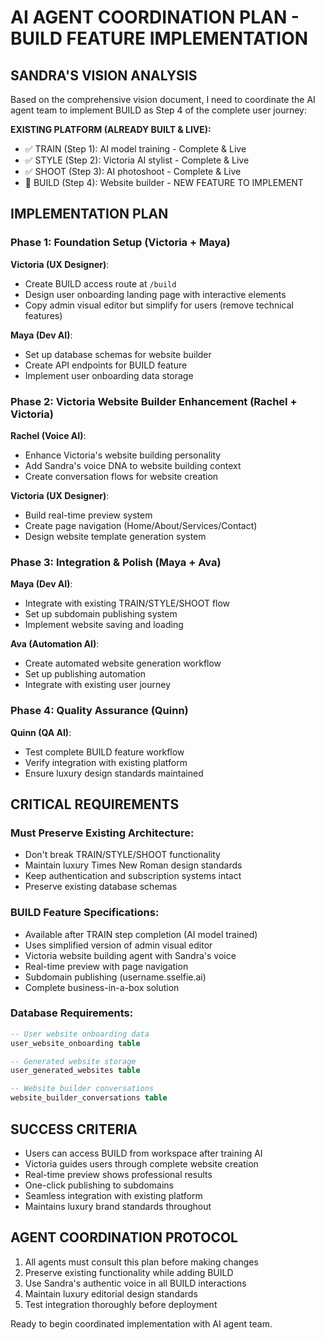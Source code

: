 # AI AGENT COORDINATION PLAN - BUILD FEATURE IMPLEMENTATION

## SANDRA'S VISION ANALYSIS
Based on the comprehensive vision document, I need to coordinate the AI agent team to implement BUILD as Step 4 of the complete user journey:

**EXISTING PLATFORM (ALREADY BUILT & LIVE):**
- ✅ TRAIN (Step 1): AI model training - Complete & Live
- ✅ STYLE (Step 2): Victoria AI stylist - Complete & Live  
- ✅ SHOOT (Step 3): AI photoshoot - Complete & Live
- 🚧 BUILD (Step 4): Website builder - NEW FEATURE TO IMPLEMENT

## IMPLEMENTATION PLAN

### Phase 1: Foundation Setup (Victoria + Maya)
**Victoria (UX Designer)**: 
- Create BUILD access route at `/build` 
- Design user onboarding landing page with interactive elements
- Copy admin visual editor but simplify for users (remove technical features)

**Maya (Dev AI)**:
- Set up database schemas for website builder
- Create API endpoints for BUILD feature
- Implement user onboarding data storage

### Phase 2: Victoria Website Builder Enhancement (Rachel + Victoria)
**Rachel (Voice AI)**:
- Enhance Victoria's website building personality 
- Add Sandra's voice DNA to website building context
- Create conversation flows for website creation

**Victoria (UX Designer)**:
- Build real-time preview system
- Create page navigation (Home/About/Services/Contact)
- Design website template generation system

### Phase 3: Integration & Polish (Maya + Ava)
**Maya (Dev AI)**:
- Integrate with existing TRAIN/STYLE/SHOOT flow
- Set up subdomain publishing system
- Implement website saving and loading

**Ava (Automation AI)**:
- Create automated website generation workflow
- Set up publishing automation
- Integrate with existing user journey

### Phase 4: Quality Assurance (Quinn)
**Quinn (QA AI)**:
- Test complete BUILD feature workflow
- Verify integration with existing platform
- Ensure luxury design standards maintained

## CRITICAL REQUIREMENTS

### Must Preserve Existing Architecture:
- Don't break TRAIN/STYLE/SHOOT functionality
- Maintain luxury Times New Roman design standards
- Keep authentication and subscription systems intact
- Preserve existing database schemas

### BUILD Feature Specifications:
- Available after TRAIN step completion (AI model trained)
- Uses simplified version of admin visual editor
- Victoria website building agent with Sandra's voice
- Real-time preview with page navigation
- Subdomain publishing (username.sselfie.ai)
- Complete business-in-a-box solution

### Database Requirements:
```sql
-- User website onboarding data
user_website_onboarding table

-- Generated website storage  
user_generated_websites table

-- Website builder conversations
website_builder_conversations table
```

## SUCCESS CRITERIA
- Users can access BUILD from workspace after training AI
- Victoria guides users through complete website creation
- Real-time preview shows professional results
- One-click publishing to subdomains
- Seamless integration with existing platform
- Maintains luxury brand standards throughout

## AGENT COORDINATION PROTOCOL
1. All agents must consult this plan before making changes
2. Preserve existing functionality while adding BUILD
3. Use Sandra's authentic voice in all BUILD interactions
4. Maintain luxury editorial design standards
5. Test integration thoroughly before deployment

Ready to begin coordinated implementation with AI agent team.